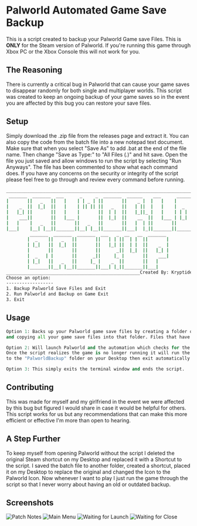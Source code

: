 # Palworld Automated Game Save Backup

This is a script created to backup your Palworld Game save Files. This is **ONLY** for the Steam version of Palworld. If you're running this game through Xbox PC or the Xbox Console this will not work for you.


## The Reasoning
There is currently a critical bug in Palworld that can cause your game saves to disappear randomly for both single and multiplayer worlds. This script was created to keep an ongoing backup of your game saves so in the event you are affected by this bug you can restore your save files.

## Setup

Simply download the .zip file from the releases page and extract it. You can also copy the code from the batch file into a new notepad text document. Make sure that when you select "Save As" to add .bat at the end of the file name. Then change "Save as Type:" to "All Files (*.*)" and hit save. Open the file you just saved and allow windows to run the script by selecting "Run Anyways". The file has been commented to show what each command does. If you have any concerns on the security or integrity of the script please feel free to go through and review every command before running.

```bash
___________________________________________________________________________
 _______  _______  ___      _     _  _______  ______    ___      ______  
|       ||   _   ||   |    | | _ | ||       ||    _ |  |   |    |      | 
|    _  ||  |_|  ||   |    | || || ||   _   ||   | ||  |   |    |  _    |
|   |_| ||       ||   |    |       ||  | |  ||   |_||_ |   |    | | |   |
|    ___||       ||   |___ |       ||  |_|  ||    __  ||   |___ | |_|   |
|   |    |   _   ||       ||   _   ||       ||   |  | ||       ||       |
|___|    |__| |__||_______||__| |__||_______||___|  |_||_______||______| 
         _______  _______  _______  ___   _  __   __  _______            
        |  _    ||   _   ||       ||   | | ||  | |  ||       |           
        | |_|   ||  |_|  ||       ||   |_| ||  | |  ||    _  |           
        |       ||       ||       ||      _||  |_|  ||   |_| |           
        |  _   | |       ||      _||     |_ |       ||    ___|           
        | |_|   ||   _   ||     |_ |    _  ||       ||   |               
        |_______||__| |__||_______||___| |_||_______||___|               
___________________________________________________Created By: Kryptide___
Choose an option:
------------------
1. Backup Palworld Save Files and Exit
2. Run Palworld and Backup on Game Exit
3. Exit
```

## Usage

```python
Option 1: Backs up your Palworld game save files by creating a folder on your Desktop named "PalworldBackup" 
and copying all your game save files into that folder. Files that have never been backed up, are newer, or have been changed will be saved to this folder.

Option 2: Will launch Palworld and the automation which checks for the game to be closed.
Once the script realizes the game is no longer running it will run the backup script and copy your game save files 
to the "PalworldBackup" folder on your Desktop then exit automatically.

Option 3: This simply exits the terminal window and ends the script.
```

## Contributing

This was made for myself and my girlfriend in the event we were affected by this bug but figured I would share in case it would be helpful for others.
This script works for us but any recommendations that can make this more efficient or effective I'm more than open to hearing.


## A Step Further

To keep myself from opening Palworld without the script I deleted the original Steam shortcut on my Desktop and replaced it with a Shortcut to the script. I saved the batch file to another folder, created a shortcut, placed it on my Desktop to replace the original and changed the Icon to the Palworld Icon. Now whenever I want to play I just run the game through the script so that I never worry about having an old or outdated backup.

## Screenshots

![Patch Notes](https://michaelreynolds.tech/wp-content/uploads/2024/02/patch_notes.png)
![Main Menu](https://michaelreynolds.tech/wp-content/uploads/2024/02/main_menu.png)
![Waiting for Launch](https://michaelreynolds.tech/wp-content/uploads/2024/02/waiting_for_launch.png)
![Waiting for Close](https://michaelreynolds.tech/wp-content/uploads/2024/02/waiting_for_close.png)

